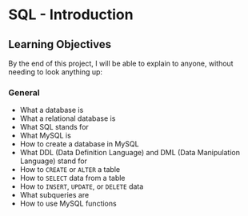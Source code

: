 # SQL - Introduction

## Learning Objectives

By the end of this project, I will be able to explain to anyone, without needing to look anything up:

### General
- What a database is
- What a relational database is
- What SQL stands for
- What MySQL is
- How to create a database in MySQL
- What DDL (Data Definition Language) and DML (Data Manipulation Language) stand for
- How to `CREATE` or `ALTER` a table
- How to `SELECT` data from a table
- How to `INSERT`, `UPDATE`, or `DELETE` data
- What subqueries are
- How to use MySQL functions